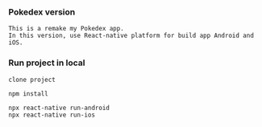 ### Pokedex version

```
This is a remake my Pokedex app.
In this version, use React-native platform for build app Android and iOS.
```

### Run project in local

```
clone project

npm install

npx react-native run-android
npx react-native run-ios
```
